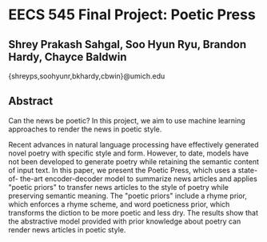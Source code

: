 # EECS 545 Final Project: Poetic Press
## Shrey Prakash Sahgal, Soo Hyun Ryu, Brandon Hardy, Chayce Baldwin
{shreyps,soohyunr,bkhardy,cbwin}@umich.edu

## Abstract
Can the news be poetic? In this project, we aim to use machine learning approaches to render the news in poetic style. 

Recent advances in natural language processing have effectively generated novel poetry with specific style and form. However, to date, models have not been developed to generate poetry while retaining the semantic content of input text. In this paper, we present the Poetic Press, which uses a state-of- the-art encoder-decoder model to summarize news articles and applies "poetic priors" to transfer news articles to the style of poetry while preserving semantic meaning. The "poetic priors" include a rhyme prior, which enforces a rhyme scheme, and word poeticness prior, which transforms the diction  to be more poetic and less dry. The results show that the abstractive model provided with prior  knowledge about poetry can render news articles in poetic style.

